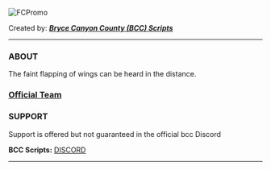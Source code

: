 ![FCPromo](https://github.com/FeatherFramework/.github/assets/10902965/106230e5-73bc-4d8f-a595-32799a4b6d98)


Created by: ***[Bryce Canyon County (BCC) Scripts](https://bcc-scripts.com/)***

___

### ABOUT
The faint flapping of wings can be heard in the distance.
### [Official Team](https://bcc-scripts.com/team)

### SUPPORT

Support is offered but not guaranteed in the official bcc
Discord

**BCC Scripts:** [DISCORD](https://discord.gg/bNDpwruqwX)
___
